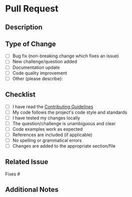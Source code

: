 # Pull Request

## Description
<!-- Provide a brief description of the changes in this PR -->

## Type of Change
<!-- Mark the relevant option with an "x" -->

- [ ] Bug fix (non-breaking change which fixes an issue)
- [ ] New challenge/question added
- [ ] Documentation update
- [ ] Code quality improvement
- [ ] Other (please describe):

## Checklist
<!-- Mark completed items with an "x" -->

- [ ] I have read the [Contributing Guidelines](../contributing.md)
- [ ] My code follows the project's code style and standards
- [ ] I have tested my changes locally
- [ ] The question/challenge is unambiguous and clear
- [ ] Code examples work as expected
- [ ] References are included (if applicable)
- [ ] No spelling or grammatical errors
- [ ] Changes are added to the appropriate section/file

## Related Issue
<!-- Link to the issue this PR addresses (if applicable) -->
Fixes #

## Additional Notes
<!-- Any additional information that reviewers should know -->
